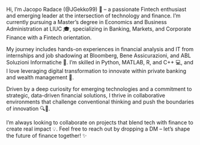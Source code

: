 Hi, I’m Jacopo Radace (@JGekko99) 👋 – a passionate Fintech enthusiast and emerging leader at the intersection of technology and finance. I’m currently pursuing a Master’s degree in Economics and Business Administration at LIUC 🎓, specializing in Banking, Markets, and Corporate Finance with a Fintech orientation.

My journey includes hands-on experiences in financial analysis and IT from internships and job shadowing at Bloomberg, Bene Assicurazioni, and ABL Soluzioni Informatiche 💼. I’m skilled in Python, MATLAB, R, and C++ 💻, and I love leveraging digital transformation to innovate within private banking and wealth management 🚀.

Driven by a deep curiosity for emerging technologies and a commitment to strategic, data-driven financial solutions, I thrive in collaborative environments that challenge conventional thinking and push the boundaries of innovation 🔍🤝.

I’m always looking to collaborate on projects that blend tech with finance to create real impact 💡. Feel free to reach out by dropping a DM – let’s shape the future of finance together! ✨


<!---
JGekko99/JGekko99 is a ✨ special ✨ repository because its `README.md` (this file) appears on your GitHub profile.
You can click the Preview link to take a look at your changes.
--->
